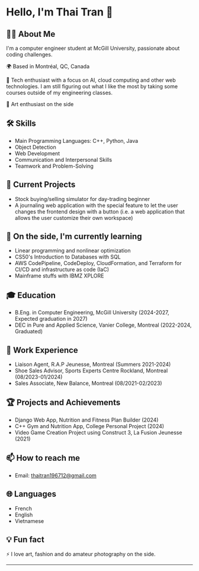 # Hello, I'm Thai Tran 👋

## 👨‍💻 About Me
I'm a computer engineer student at McGill University, passionate about coding challenges.

🌍 Based in Montréal, QC, Canada

🚀 Tech enthusiast with a focus on AI, cloud computing and other web technologies. I am still figuring out what I like the most by taking some courses outside of my engineering classes. 

🎨 Art enthusiast on the side

## 🛠 Skills
- Main Programming Languages: C++, Python, Java 
- Object Detection
- Web Development
- Communication and Interpersonal Skills
- Teamwork and Problem-Solving

## 🔭 Current Projects
- Stock buying/selling simulator for day-trading beginner
- A journaling web application with the special feature to let the user changes the frontend design with a button (i.e. a web application that allows the user customize their own workspace)  

## 🌱 On the side, I'm currently learning 
- Linear programming and nonlinear optimization
- CS50's Introduction to Databases with SQL
- AWS CodePipeline, CodeDeploy, CloudFormation, and Terraform for CI/CD and infrastructure as code (IaC)
- Mainframe stuffs with IBMZ XPLORE

## 🎓 Education
- B.Eng. in Computer Engineering, McGill University (2024-2027, Expected graduation in 2027)
- DEC in Pure and Applied Science, Vanier College, Montreal (2022-2024, Graduated)

## 💼 Work Experience
- Liaison Agent, R.A.P Jeunesse, Montreal (Summers 2021-2024)
- Shoe Sales Advisor, Sports Experts Centre Rockland, Montreal (08/2023-01/2024)
- Sales Associate, New Balance, Montreal (08/2021-02/2023)
  
## 🏆 Projects and Achievements 
- Django Web App, Nutrition and Fitness Plan Builder (2024) 
- C++ Gym and Nutrition App, College Personal Project (2024)
- Video Game Creation Project using Construct 3, La Fusion Jeunesse (2021)

## 📫 How to reach me
- Email: thaitran196712@gmail.com

## 🌐 Languages
- French
- English
- Vietnamese

## 💡 Fun fact
⚡ I love art, fashion and do amateur photography on the side. 
<!---
## 📊 GitHub Stats
![Your GitHub stats](https://github-readme-stats.vercel.app/api?username=YourGitHubUsername&show_icons=true&theme=radical)

## 🗂️ Highlighted Repositories
[![Repo 1](https://github-readme-stats.vercel.app/api/pin/?username=YourGitHubUsername&repo=RepoName1)](https://github.com/YourGitHubUsername/RepoName1)
[![Repo 2](https://github-readme-stats.vercel.app/api/pin/?username=YourGitHubUsername&repo=RepoName2)](https://github.com/YourGitHubUsername/RepoName2)
--->
---
<!---
thaimtl/thaimtl is a ✨ special ✨ repository because its `README.md` (this file) appears on your GitHub profile.
You can click the Preview link to take a look at your changes.
--->
